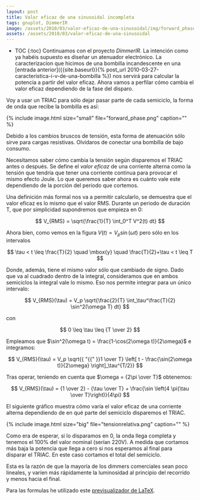 ```yaml
---
layout: post
title: Valor eficaz de una sinusoidal incompleta
tags: gnuplot, DimmerIR
image: /assets/2010/03/valor-eficaz-de-una-sinusoidal/img/forward_phase.png
assets: /assets/2010/03/valor-eficaz-de-una-sinusoidal
---
```


* TOC
{:toc}
Continuamos con el proyecto *DimmerIR*. La intención como ya habéis supuesto es diseñar un atenuador electrónico. La caracterizacíon que hicimos de una bombilla incandescente en una [entrada anterior]({{site.baseurl}}{% post_url 2010-03-27-caracteristica-i-v-de-una-bombilla %}) nos servirá para calcular la potencia a partir del valor eficaz. Ahora vamos a perfilar cómo cambia el valor eficaz dependiendo de la fase del disparo.

Voy a usar un TRIAC para sólo dejar pasar parte de cada semiciclo, la forma de onda que recibe la bombilla es así:

{% include image.html size="small" file="forward_phase.png" caption="" %}

Debido a los cambios bruscos de tensión, esta forma de atenuación sólo sirve para cargas resistivas. Olvidaros de conectar una bombilla de bajo consumo.

Necesitamos saber cómo cambia la tensión según disparemos el TRIAC antes o después. Se define el *valor eficaz* de una corriente alterna como la tensión que tendría que tener una corriente continua para provocar el mismo efecto Joule. Lo que queremos saber ahora es cuánto vale este dependiendo de la porción del periodo que cortemos.

Una definición más formal nos va a permitir calcularlo, se demuestra que el valor eficaz es lo mismo que el valor RMS. Durante un periodo de duración T, que por simplicidad supondremos que empieza en 0:

$$
V_{RMS} = \sqrt{\frac{1}{T} \int_0^T V^2(t) dt}
$$

Ahora bien, como vemos en la figura $V(t) = V_p \sin(\omega t)$ pero sólo en los intervalos

$$
\tau < t \leq \frac{T}{2} \quad \mbox{y} \quad \frac{T}{2}+\tau < t \leq T
$$

Donde, además, tiene el mismo valor sólo que cambiado de signo. Dado que va al cuadrado dentro de la integral, consideramos que en ambos semiciclos la integral vale lo mismo. Eso nos permite integrar para un único intervalo:

$$
V_{RMS}(\tau) = V_p \sqrt{\frac{2}{T} \int_\tau^\frac{T}{2} \sin^2(\omega T) dt}
$$

con

$$
0 \leq \tau \leq {T \over 2}
$$

Empleamos que $\sin^2(\omega t) = \frac{1-\cos(2\omega t)}{2\omega}$ e integramos:

$$
V_{RMS}(\tau) = V_p \sqrt{{ "{{" }}1 \over T} \left[ t - \frac{\sin(2\omega t)}{2\omega} \right]_\tau^{T/2}}
$$

Tras operar, teniendo en cuenta que $\omega = {2\pi \over T}$ obtenemos:

$$
V_{RMS}(\tau) = {1 \over 2} - {\tau \over T} + \frac{\sin \left(4 \pi{\tau \over T}\right)}{4\pi}
$$

El siguiente gráfico muestra cómo varía el valor eficaz de una corriente alterna dependiendo de en qué parte del semiciclo disparemos el TRIAC.

{% include image.html size="big" file="tensionrelativa.png" caption="" %}

Como era de esperar, si lo disparamos en 0, la onda llega completa y tenemos el 100% del valor nominal (serían 220V). A medida que cortamos más baja la potencia que llega a cero si nos esperamos al final para disparar el TRIAC. En este caso cortamos el total del semiciclo.

Esta es la razón de que la mayoría de los dimmers comerciales sean poco lineales, y varíen más rápidamente la luminosidad al principio del recorrido y menos hacia el final.

Para las formulas he utilizado este [previsualizador de LaTeX](http://www.tlhiv.org/ltxpreview/).

